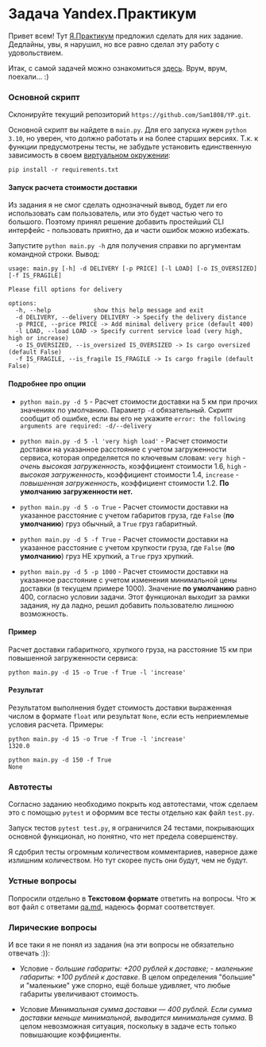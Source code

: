 # Задача Yandex.Практикум

Привет всем! Тут [Я.Практикум](https://practicum.yandex.ru/) предложил сделать для них задание. Дедлайны, увы, я 
нарушил, но все равно сделал эту работу с удовольствием.

Итак, с самой задачей можно ознакомиться [здесь](https://praktikum.notion.site/Python-e18fc98b4a004a34b27232c461a48cce).
Врум, врум, поехали... :)

### Основной скрипт
Склонируйте текущий репозиторий `https://github.com/Sam1808/YP.git`.


Основной скрипт вы найдете в `main.py`. Для его запуска нужен `python 3.10`, но уверен, что
должно работать и на более старших версиях.
Т.к. к функции предусмотрены тесты, не забудьте установить единственную зависимость в 
своем [виртуальном окружении](https://pythonchik.ru/okruzhenie-i-pakety/virtualnoe-okruzhenie-python-venv):
```commandline
pip install -r requirements.txt
```

#### Запуск расчета стоимости доставки
Из задания я не смог сделать однозначный вывод, будет ли его использовать сам пользователь, или это будет частью 
чего то большого. Поэтому принял решение добавить простейший CLI интерфейс - пользовать приятно, 
да и части ошибок можно избежать.

Запустите `python main.py -h` для получения справки по аргументам командной строки. Вывод: 
```text
usage: main.py [-h] -d DELIVERY [-p PRICE] [-l LOAD] [-o IS_OVERSIZED] [-f IS_FRAGILE]

Please fill options for delivery

options:
  -h, --help            show this help message and exit
  -d DELIVERY, --delivery DELIVERY -> Specify the delivery distance
  -p PRICE, --price PRICE -> Add minimal delivery price (default 400)
  -l LOAD, --load LOAD -> Specify current service load (very high, high or increase)
  -o IS_OVERSIZED, --is_oversized IS_OVERSIZED -> Is cargo oversized (default False)
  -f IS_FRAGILE, --is_fragile IS_FRAGILE -> Is cargo fragile (default False)
```

#### Подробнее про опции

- `python main.py -d 5` - Расчет стоимости доставки на 5 км при прочих значениях по умолчанию.
Параметр `-d` обязательный. 
Скрипт сообщит об ошибке, если вы его не укажите `error: the following arguments are required: -d/--delivery`


- `python main.py -d 5 -l 'very high load'` - Расчет стоимости доставки на указанное расстояние с учетом 
загруженности сервиса, которая определяется по ключевым словам: `very high` - *очень высокая загруженность*,
коэффициент стоимости 1.6, `high` - *высокая загруженность*, коэффициент стоимости 1.4, 
`increase` - *повышенная загруженность*, коэффициент стоимости 1.2. **По умолчанию загруженности нет.**


- `python main.py -d 5 -o True` - Расчет стоимости доставки на указанное расстояние с учетом 
габаритов груза, где `False` (**по умолчанию**) груз обычный, а `True` груз габаритный.


- `python main.py -d 5 -f True` - Расчет стоимости доставки на указанное расстояние с учетом 
хрупкости груза, где `False` (**по умолчанию**) груз НЕ хрупкий, а `True` груз хрупкий.


- `python main.py -d 5 -p 1000` - Расчет стоимости доставки на указанное расстояние с учетом 
изменения минимальной цены доставки (в текущем примере 1000). Значение **по умолчанию** равно 400, согласно 
условии задачи. Этот функционал выходит за рамки задания, ну да ладно, решил добавить пользователю лишнюю возможность.

#### Пример

Расчет доставки габаритного, хрупкого груза, на расстояние 15 км при повышенной загруженности сервиса:

`python main.py -d 15 -o True -f True -l 'increase'`

#### Результат
Результатом выполнения будет стоимость доставки выраженная числом в формате `float` или результат `None`, если
есть неприемлемые условия расчета. Примеры:
```commandline
python main.py -d 15 -o True -f True -l 'increase'
1320.0
```
```commandline
python main.py -d 150 -f True
None
```

### Автотесты
Согласно заданию необходимо покрыть код автотестами, чтож сделаем это с помощью `pytest` и оформим все тесты отдельно 
как файл `test.py`.

Запуск тестов `pytest test.py`, я ограничился 24 тестами, покрывающих основной функционал, 
но понятно, что нет предела совершенству.

Я сдобрил тесты огромным количеством комментариев, наверное даже излишним количеством. 
Но тут скорее пусть они будут, чем не будут.

### Устные вопросы
Попросили отдельно в **Текстовом формате** ответить на вопросы. Что ж вот файл с ответами [qa.md](qa.md),
надеюсь формат соответствует.

### Лирические вопросы
И все таки я не понял из задания (на эти вопросы не обязательно отвечать :)):
- Условие *- большие габариты: +200 рублей к доставке; - маленькие габариты: +100 рублей к доставке*.
В целом определения "большие" и "маленькие" уже спорно, ещё больше удивляет, что любые габариты увеличивают стоимость.

- Условие *Минимальная сумма доставки — 400 рублей. Если сумма доставки меньше минимальной,
выводится минимальная сумма.* В целом невозможная ситуация, поскольку в задаче есть только повышающие коэффициенты.
